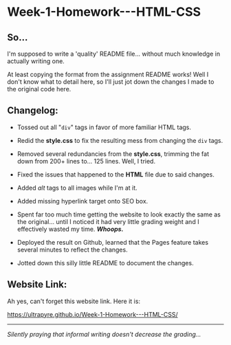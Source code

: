 # Week-1-Homework---HTML-CSS

## So...
I'm supposed to write a 'quality' README file... without much knowledge in actually writing one. 

At least copying the format from the assignment README works! Well I don't know what to detail here, so I'll just jot down the changes I made to the original code here.

## Changelog:

* Tossed out all "`div`" tags in favor of more familiar HTML tags.

* Redid the **style.css** to fix the resulting mess from changing the `div` tags.

* Removed several redundancies from the **style.css**, trimming the fat down from 200+ lines to... 125 lines. Well, I tried.

* Fixed the issues that happened to the **HTML** file due to said changes.

* Added *alt* tags to all images while I'm at it.

* Added missing hyperlink target onto SEO box.

* Spent far too much time getting the website to look exactly the same as the original... until I noticed it had very little grading weight and I effectively wasted my time. ***Whoops.***

* Deployed the result on Github, learned that the Pages feature takes several minutes to reflect the changes.

* Jotted down this silly little README to document the changes.

## Website Link:
Ah yes, can't forget this website link. Here it is:

https://ultrapyre.github.io/Week-1-Homework---HTML-CSS/

---
*Silently praying that informal writing doesn't decrease the grading...*